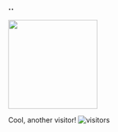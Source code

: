 ### ..

<img height="180em" src="https://github-readme-stats.vercel.app/api?username=rplslg&show_icons=true&hide_border=true&&count_private=true&include_all_commits=true" />

Cool, another visitor! ![visitors](https://visitor-badge.glitch.me/badge?page_id=page.id)




<!--
**rplslg/rplslg** is a ✨ _special_ ✨ repository because its `README.md` (this file) appears on your GitHub profile.

Here are some ideas to get you started:

- 🔭 I’m currently working on ...
- 🌱 I’m currently learning ...
- 👯 I’m looking to collaborate on ...
- 🤔 I’m looking for help with ...
- 💬 Ask me about ...
- 📫 How to reach me: ...
- 😄 Pronouns: ...
- ⚡ Fun fact: ...
-->
